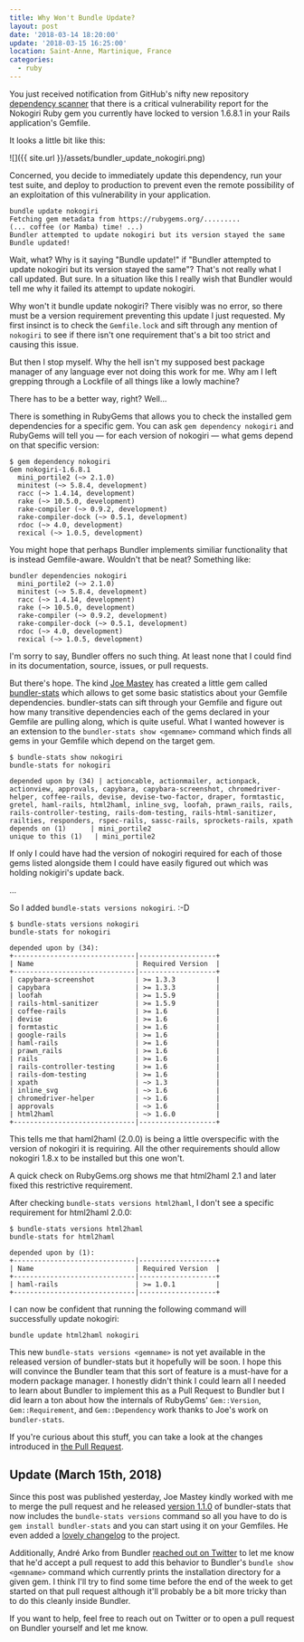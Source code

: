 ```yaml
---
title: Why Won't Bundle Update?
layout: post
date: '2018-03-14 18:20:00'
update: '2018-03-15 16:25:00'
location: Saint-Anne, Martinique, France
categories:
  - ruby
---
```


You just received notification from GitHub's nifty new repository
[dependency scanner][4] that there is a critical vulnerability report for
the Nokogiri Ruby gem you currently have locked to version 1.6.8.1 in
your Rails application's Gemfile.

It looks a little bit like this:

![]({{ site.url }}/assets/bundler_update_nokogiri.png)

Concerned, you decide to immediately update this dependency, run your
test suite, and deploy to production to prevent even the remote
possibility of an exploitation of this vulnerability in your application.

```
bundle update nokogiri
Fetching gem metadata from https://rubygems.org/.........
(... coffee (or Mamba) time! ...)
Bundler attempted to update nokogiri but its version stayed the same
Bundle updated!
```

Wait, what? Why is it saying "Bundle update!" if "Bundler attempted to
update nokogiri but its version stayed the same"? That's not really
what I call updated. But sure. In a situation like this I really wish
that Bundler would tell me why it failed its attempt to update nokogiri.

Why won't it bundle update nokogiri? There visibly was no error, so
there must be a version requirement preventing this update I just
requested. My first insinct is to check the `Gemfile.lock` and sift
through any mention of `nokogiri` to see if there isn't one requirement
that's a bit too strict and causing this issue.

But then I stop myself. Why the hell isn't my supposed best package
manager of any language ever not doing this work for me. Why am I left
grepping through a Lockfile of all things like a lowly machine?

There has to be a better way, right? Well...

There is something in RubyGems that allows you to check the installed
gem dependencies for a specific gem. You can ask `gem dependency nokogiri`
and RubyGems will tell you — for each version of nokogiri — what gems
depend on that specific version:

```
$ gem dependency nokogiri
Gem nokogiri-1.6.8.1
  mini_portile2 (~> 2.1.0)
  minitest (~> 5.8.4, development)
  racc (~> 1.4.14, development)
  rake (~> 10.5.0, development)
  rake-compiler (~> 0.9.2, development)
  rake-compiler-dock (~> 0.5.1, development)
  rdoc (~> 4.0, development)
  rexical (~> 1.0.5, development)
```

You might hope that perhaps Bundler implements similiar functionality
that is instead Gemfile-aware. Wouldn't that be neat? Something like:

```
bundler dependencies nokogiri
  mini_portile2 (~> 2.1.0)
  minitest (~> 5.8.4, development)
  racc (~> 1.4.14, development)
  rake (~> 10.5.0, development)
  rake-compiler (~> 0.9.2, development)
  rake-compiler-dock (~> 0.5.1, development)
  rdoc (~> 4.0, development)
  rexical (~> 1.0.5, development)
```

I'm sorry to say, Bundler offers no such thing. At least none that I
could find in its documentation, source, issues, or pull requests.

But there's hope. The kind [Joe Mastey][3] has created a little gem called
[bundler-stats][1] which allows to get some basic statistics about your
Gemfile dependencies. bundler-stats can sift through your Gemfile and
figure out how many transitive dependencies each of the gems declared
in your Gemfile are pulling along, which is quite useful. What I wanted
however is an extension to the `bundler-stats show <gemname>` command
which finds all gems in your Gemfile which depend on the target gem.

```
$ bundle-stats show nokogiri
bundle-stats for nokogiri

depended upon by (34) | actioncable, actionmailer, actionpack,
actionview, approvals, capybara, capybara-screenshot, chromedriver-
helper, coffee-rails, devise, devise-two-factor, draper, formtastic,
gretel, haml-rails, html2haml, inline_svg, loofah, prawn_rails, rails,
rails-controller-testing, rails-dom-testing, rails-html-sanitizer,
railties, responders, rspec-rails, sassc-rails, sprockets-rails, xpath
depends on (1)      | mini_portile2
unique to this (1)   | mini_portile2
```

If only I could have had the version of nokogiri required for each of
those gems listed alongside them I could have easily figured out which
was holding nokigiri's update back.

...

So I added `bundle-stats versions nokogiri`. :-D

```
$ bundle-stats versions nokogiri
bundle-stats for nokogiri

depended upon by (34):
+------------------------------|-------------------+
| Name                         | Required Version  |
+------------------------------|-------------------+
| capybara-screenshot          | >= 1.3.3          |
| capybara                     | >= 1.3.3          |
| loofah                       | >= 1.5.9          |
| rails-html-sanitizer         | >= 1.5.9          |
| coffee-rails                 | >= 1.6            |
| devise                       | >= 1.6            |
| formtastic                   | >= 1.6            |
| google-rails                 | >= 1.6            |
| haml-rails                   | >= 1.6            |
| prawn_rails                  | >= 1.6            |
| rails                        | >= 1.6            |
| rails-controller-testing     | >= 1.6            |
| rails-dom-testing            | >= 1.6            |
| xpath                        | ~> 1.3            |
| inline_svg                   | ~> 1.6            |
| chromedriver-helper          | ~> 1.6            |
| approvals                    | ~> 1.6            |
| html2haml                    | ~> 1.6.0          |
+------------------------------|-------------------+
```

This tells me that haml2haml (2.0.0) is being a little overspecific
with the version of nokogiri it is requiring. All the other requirements
should allow nokogiri 1.8.x to be installed but this one won't.

A quick check on RubyGems.org shows me that html2haml 2.1 and later
fixed this restrictive requirement.

After checking `bundle-stats versions html2haml`, I don't see a specific
requirement for html2haml 2.0.0:

```
$ bundle-stats versions html2haml
bundle-stats for html2haml

depended upon by (1):
+------------------------------|-------------------+
| Name                         | Required Version  |
+------------------------------|-------------------+
| haml-rails                   | >= 1.0.1          |
+------------------------------|-------------------+
```

I can now be confident that running the following command will
successfully update nokogiri:

```
bundle update html2haml nokogiri
```

This new `bundle-stats versions <gemname>` is not yet available in the
released version of bundler-stats but it hopefully will be soon. I hope
this will convince the Bundler team that this sort of feature is a
must-have for a modern package manager. I honestly didn't think I could
learn all I needed to learn about Bundler to implement this as a Pull
Request to Bundler but I did learn a ton about how the internals of
RubyGems' `Gem::Version`, `Gem::Requirement`, and `Gem::Dependency`
work thanks to Joe's work on `bundler-stats`.

If you're curious about this stuff, you can take a look at the changes
introduced in [the Pull Request][2].

## Update (March 15th, 2018)
Since this post was published yesterday, Joe Mastey kindly worked with
me to merge the pull request and he released [version 1.1.0][6] of
bundler-stats that now includes the `bundle-stats versions` command so
all you have to do is `gem install bundler-stats` and you can start
using it on your Gemfiles. He even added a [lovely changelog][7] to the
project.

Additionally, André Arko from Bundler [reached out on Twitter][5] to let
me know that he'd accept a pull request to add this behavior to Bundler's
`bundle show <gemname>` command which currently prints the installation
directory for a given gem. I think I'll try to find some time before the
end of the week to get started on that pull request although it'll
probably be a bit more tricky than to do this cleanly inside Bundler.

If you want to help, feel free to reach out on Twitter or to open a
pull request on Bundler yourself and let me know.

[1]: https://github.com/jmmastey/bundler-stats
[2]: https://github.com/jmmastey/bundler-stats/pull/1
[3]: http://josephmastey.com/
[4]: https://blog.github.com/2017-11-16-introducing-security-alerts-on-github/
[5]: https://twitter.com/indirect/status/974343146430595072
[6]: https://rubygems.org/gems/bundler-stats/versions/1.1.0
[7]: https://github.com/jmmastey/bundler-stats/blob/master/CHANGELOG.md#added
